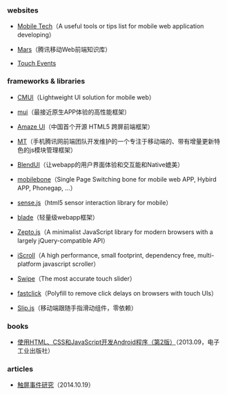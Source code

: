 ### websites

- [Mobile Tech](https://github.com/jtyjty99999/mobileTech)（A useful tools or tips list for mobile web application developing）

- [Mars](https://github.com/AlloyTeam/Mars)（腾讯移动Web前端知识库）

- [Touch Events](http://www.w3.org/TR/touch-events/)

### frameworks & libraries

- [CMUI](https://github.com/CMUI/CMUI)（Lightweight UI solution for mobile web）

- [mui](https://github.com/dcloudio/mui)（最接近原生APP体验的高性能框架）

- [Amaze UI](https://github.com/allmobilize/amazeui)（中国首个开源 HTML5 跨屏前端框架）

- [MT](https://github.com/mtjs/mt)（手机腾讯网前端团队开发维护的一个专注于移动端的、带有增量更新特色的js模块管理框架）

- [BlendUI](https://github.com/Clouda-team/BlendUI)（让webapp的用户界面体验和交互能和Native媲美）

- [mobilebone](https://github.com/zhangxinxu/mobilebone)（Single Page Switching bone for mobile web APP, Hybird APP, Phonegap, ...）

- [sense.js](https://github.com/ehzhang/sense-js)（html5 sensor interaction library for mobile）

- [blade](https://github.com/yexiaochai/blade)（轻量级webapp框架）

- [Zepto.js](http://zeptojs.com/)（A minimalist JavaScript library for modern browsers with a largely jQuery-compatible API）

- [iScroll](http://iscrolljs.com/)（A high performance, small footprint, dependency free, multi-platform javascript scroller）

- [Swipe](http://swipejs.com)（The most accurate touch slider）

- [fastclick](https://github.com/ftlabs/fastclick)（Polyfill to remove click delays on browsers with touch UIs）

- [Slip.js](http://binnng.github.io/slip.js/)（移动端跟随手指滑动组件，零依赖）

### books

- [使用HTML、CSS和JavaScript开发Android程序（第2版）](http://book.douban.com/subject/25753308/)（2013.09，电子工业出版社）

### articles

- [触屏事件研究](https://github.com/RubyLouvre/avalon/issues/534)（2014.10.19）